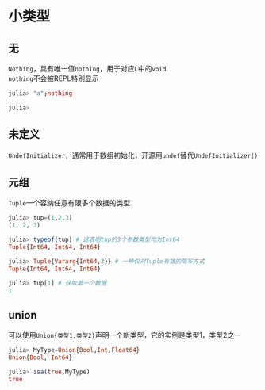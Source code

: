 # 小类型
## 无
`Nothing`，具有唯一值`nothing`，用于对应`C`中的`void`\
`nothing`不会被REPL特别显示
```jl
julia> "a";nothing

julia>
```

## 未定义
`UndefInitializer`，通常用于数组初始化，开源用`undef`替代`UndefInitializer()`

## 元组
`Tuple`一个容纳任意有限多个数据的类型
```jl
julia> tup=(1,2,3)
(1, 2, 3)

julia> typeof(tup) # 这表明tup的3个参数类型均为Int64
Tuple{Int64, Int64, Int64}

julia> Tuple{Vararg{Int64,3}} # 一种仅对Tuple有效的简写方式
Tuple{Int64, Int64, Int64}

julia> tup[1] # 获取第一个数据
1
```

## union
可以使用`Union{类型1,类型2}`声明一个新类型，它的实例是类型1，类型2之一
```jl
julia> MyType=Union{Bool,Int,Float64}
Union{Bool, Int64}

julia> isa(true,MyType)
true
```

